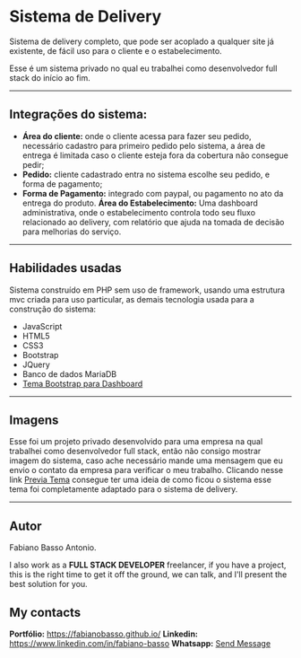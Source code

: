 # Sistema de Delivery

Sistema de delivery completo, que pode ser acoplado a qualquer site já existente, de fácil uso para o cliente e o estabelecimento.

Esse é um sistema privado no qual eu trabalhei como desenvolvedor full stack do início ao fim.

---

## Integrações do sistema:
- **Área do cliente:** onde o cliente acessa para fazer seu pedido, necessário cadastro para primeiro pedido pelo sistema, a área de entrega é limitada caso o cliente esteja fora da cobertura não consegue pedir;
- **Pedido:** cliente cadastrado entra no sistema escolhe seu pedido, e forma de pagamento;
- **Forma de Pagamento:** integrado com paypal, ou pagamento no ato da entrega do produto.
**Área do Estabelecimento:** Uma dashboard administrativa, onde o estabelecimento controla todo seu fluxo relacionado ao delivery, com relatório que ajuda na tomada de decisão para melhorias do serviço.

---

## Habilidades usadas
Sistema construído em PHP sem uso de framework, usando uma estrutura mvc criada para uso particular, as demais tecnologia usada para a construção do sistema:
- JavaScript
- HTML5
- CSS3
- Bootstrap
- JQuery
- Banco de dados MariaDB
- [Tema Bootstrap para Dashboard](https://demo.neontheme.com/forms/advanced/)

---

## Imagens
Esse foi um projeto privado desenvolvido para uma empresa na qual trabalhei como desenvolvedor full stack, então não consigo mostrar imagem do sistema, caso ache necessário mande uma mensagem que eu envio o contato da empresa para verificar o meu trabalho.
Clicando nesse link [Previa Tema](https://demo.neontheme.com/forms/advanced/) consegue ter uma ideia de como ficou o sistema esse tema foi completamente adaptado para o sistema de delivery.

---

## Autor

Fabiano Basso Antonio.

I also work as a **FULL STACK DEVELOPER** freelancer, if you have a project, this is the right time to get it off the ground, we can talk, and I'll present the best solution for you.

## My contacts
**Portfólio:** https://fabianobasso.github.io/
**Linkedin:** https://www.linkedin.com/in/fabiano-basso
**Whatsapp:** [Send Message](https://api.whatsapp.com/send?phone=5519999979098)
